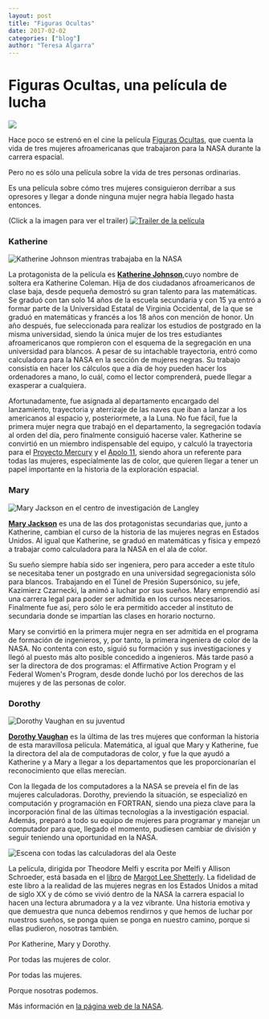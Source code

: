 ```yaml
---
layout: post
title: "Figuras Ocultas"
date: 2017-02-02
categories: ["blog"]
author: "Teresa Algarra"
---
```


# Figuras Ocultas, una película de lucha

![](http://es.web.img3.acsta.net/pictures/16/08/16/15/28/363696.jpg)

Hace poco se estrenó en el cine la película [Figuras Ocultas](https://es.wikipedia.org/wiki/Hidden_Figures), que cuenta la vida de tres mujeres afroamericanas que trabajaron para la NASA durante la carrera espacial.

Pero no es sólo una película sobre la vida de tres personas ordinarias.

Es una película sobre cómo tres mujeres consiguieron derribar a sus opresores y llegar a donde ninguna mujer negra había llegado hasta entonces.

(Click a la imagen para ver el trailer)
[![Trailer de la película](http://newcinema.es/imagenes/2016/12/Figuras-Ocultas_Poster.jpg)](https://www.youtube.com/watch?v=06TDLCrr6oU)

### Katherine


![Katherine Johnson mientras trabajaba en la NASA](https://www.nasa.gov/sites/default/files/thumbnails/image/johnsonk.jpg)

La protagonista de la película es [**Katherine Johnson**](https://es.wikipedia.org/wiki/Katherine_Johnson),cuyo nombre de soltera era Katherine Coleman. Hija de dos ciudadanos afroamericanos de clase baja, desde pequeña demostró su gran talento para las matemáticas. Se graduó con tan solo 14 años de la escuela secundaria y con 15 ya entró a formar parte de la Universidad Estatal de Virginia Occidental, de la que se graduó en matemáticas y francés a los 18 años con mención de honor. Un año después, fue seleccionada para realizar los estudios de postgrado en la misma universidad, siendo la única mujer de los tres estudiantes afroamericanos que rompieron con el esquema de la segregación en una universidad para blancos. A pesar de su intachable trayectoria, entró como calculadora para la NASA en la sección de mujeres negras. Su trabajo consistía en hacer los cálculos que a día de hoy pueden hacer los ordenadores a mano, lo cuál, como el lector comprenderá, puede llegar a exasperar a cualquiera.

Afortunadamente, fue asignada al departamento encargado del lanzamiento, trayectoria y aterrizaje de las naves que iban a lanzar a los americanos al espacio y, posteriormete, a la Luna. No fue fácil, fue la primera mujer negra que trabajó en el departamento, la segregación todavía al orden del día, pero finalmente consiguió hacerse valer. Katherine se convirtió en un miembro indispensable del equipo, y calculó la trayectoria para el [Proyecto Mercury](https://es.wikipedia.org/wiki/Proyecto_Mercury) y el [Apolo 11](https://es.wikipedia.org/wiki/Apolo_11), siendo ahora un referente para todas las mujeres, especialmente las de color, que quieren llegar a tener un papel importante en la historia de la exploración espacial.

### Mary

![Mary Jackson en el centro de investigación de Langley](https://www.nasa.gov/sites/default/files/thumbnails/image/lrc-1977-b701_p-04106_0.jpg)

[**Mary Jackson**](https://es.wikipedia.org/wiki/Mary_Jackson_(ingeniera)) es una de las dos protagonistas secundarias que, junto a Katherine, cambian el curso de la historia de las mujeres negras en Estados Unidos. Al igual que Katherine, se graduó en matemáticas y física y empezó a trabajar como calculadora para la NASA en el ala de color.

Su sueño siempre había sido ser ingeniera, pero para acceder a este título se necesitaba tener un postgrado en una universidad segregacionista sólo para blancos. Trabajando en el Túnel de Presión Supersónico, su jefe, Kazimierz Czarnecki, la animó a luchar por sus sueños. Mary emprendió así una carrera legal para poder ser admitida en los cursos necesarios. Finalmente fue así, pero sólo le era permitido acceder al instituto de secundaria donde se impartían las clases en horario nocturno.

Mary se convirtió en la primera mujer negra en ser admitida en el programa de formación de ingenieros, y, por tanto, la primera ingeniera de color de la NASA. No contenta con esto, siguió su formación y sus investigaciones y llegó al puesto más alto posible concedido a ingenieros. Más tarde pasó a ser la directora de dos programas: el Affirmative Action Program y el Federal Women's Program, desde donde luchó por los derechos de las mujeres y de las personas de color.

### Dorothy

![Dorothy Vaughan en su juventud](http://thehumancomputerproject.com/files/content/women/dorothy-vaughan_0.jpg)

[**Dorothy Vaughan**](https://es.wikipedia.org/wiki/Dorothy_Vaughan) es la última de las tres mujeres que conforman la historia de esta maravillosa película. Matemática, al igual que Mary y Katherine, fue la directora del ala de computadoras de color, y fue la que ayudó a Katherine y a Mary a llegar a los departamentos que les proporcionarían el reconocimiento que ellas merecían.

Con la llegada de los computadores a la NASA se preveía el fin de las mujeres calculadoras. Dorothy, previendo la situación, se especializó en computación y programación en FORTRAN, siendo una pieza clave para la incorporación final de las últimas tecnologías a la investigación espacial. Además, preparó a todo su equipo de mujeres para programar y manejar un computador para que, llegado el momento, pudiesen cambiar de división y seguir teniendo una oportunidad en la NASA.

![Escena con todas las calculadoras del ala Oeste](https://static1.squarespace.com/static/57851319893fc03407e46466/t/57a8820f5016e1838cdc8fb6/1470661433450/Hidden+FIgures+West+Computers+In+Office.jpg?format=1500w)

La película, dirigida por Theodore Melfi y escrita por Melfi y Allison Schroeder, está basada en el [libro](https://www.amazon.com/Hidden-Figures-American-Untold-Mathematicians/dp/006236359X) de [Margot Lee Shetterly](http://margotleeshetterly.com/). La fidelidad de este libro a la realidad de las mujeres negras en los Estados Unidos a mitad de siglo XX y de cómo se vivió dentro de la NASA la carrera espacial lo hacen una lectura abrumadora y a la vez vibrante. Una historia emotiva y que demuestra que nunca debemos rendirnos y que hemos de luchar por nuestros sueños, se ponga quien se ponga en nuestro camino, porque si ellas pudieron, nosotras también.

Por Katherine, Mary y Dorothy.

Por todas las mujeres de color.

Por todas las mujeres.

Porque nosotras podemos.

Más información en [la página web de la NASA](https://www.nasa.gov/modernfigures).

